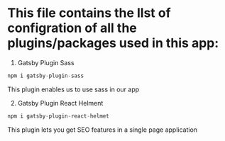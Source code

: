 # This file contains the llst of configration of all the  plugins/packages used in this app:

1. Gatsby Plugin Sass
```javascript
npm i gatsby-plugin-sass
```
This plugin enables us to use sass in our app

2. Gatsby Plugin React Helment
```javascript
npm i gatsby-plugin-react-helmet
```
This plugin lets you get SEO features in a single page application




